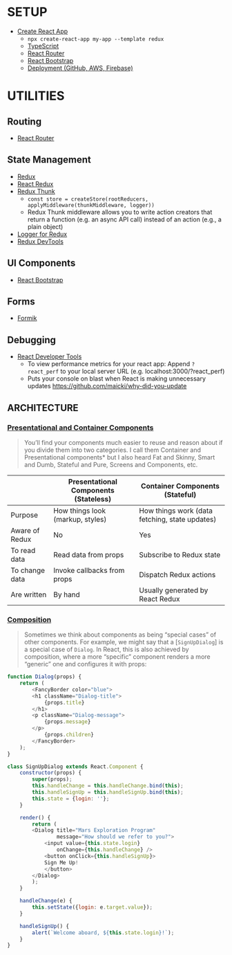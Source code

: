 # SETUP
* [Create React App](https://create-react-app.dev)
    * `npx create-react-app my-app --template redux`
    * [TypeScript](https://create-react-app.dev/docs/adding-typescript)
    * [React Router](https://create-react-app.dev/docs/adding-a-router)
    * [React Bootstrap](https://create-react-app.dev/docs/adding-bootstrap)
    * [Deployment (GitHub, AWS, Firebase)](https://create-react-app.dev/docs/deployment)

# UTILITIES
## Routing
* [React Router](https://reacttraining.com/react-router)

## State Management
* [Redux](https://redux.js.org)
* [React Redux](https://react-redux.js.org)
* [Redux Thunk](https://github.com/reduxjs/redux-thunk)
    * `const store = createStore(rootReducers, applyMiddleware(thunkMiddleware, logger))`
    * Redux Thunk middleware allows you to write action creators that return a function (e.g. an async API call) instead of an action (e.g., a plain object)
* [Logger for Redux](https://github.com/LogRocket/redux-logger)
* [Redux DevTools](https://chrome.google.com/webstore/detail/redux-devtools/lmhkpmbekcpmknklioeibfkpmmfibljd)

## UI Components
* [React Bootstrap](https://react-bootstrap.github.io)

## Forms
* [Formik](https://jaredpalmer.com/formik)

## Debugging
* [React Developer Tools](https://chrome.google.com/webstore/detail/react-developer-tools/fmkadmapgofadopljbjfkapdkoienihi?hl=en)
    * To view performance metrics for your react app: Append ```?react_perf``` to your local server URL (e.g. localhost:3000/?react_perf)
    * Puts your console on blast when React is making unnecessary updates <https://github.com/maicki/why-did-you-update>

## ARCHITECTURE
### [Presentational and Container Components](https://medium.com/@dan_abramov/smart-and-dumb-components-7ca2f9a7c7d0)
> You’ll find your components much easier to reuse and reason about if you divide them into two categories. I call them Container and Presentational components* but I also heard Fat and Skinny, Smart and Dumb, Stateful and Pure, Screens and Components, etc.

|                   | Presentational Components (Stateless)         | Container Components (Stateful)                |
| ------------------| ----------------------------------------------| -----------------------------------------------|
| Purpose           | How things look (markup, styles)              | How things work (data fetching, state updates) |
| Aware of Redux    | No                                            | Yes                                            |
| To read data	    | Read data from props                          | Subscribe to Redux state                       |
| To change data	| Invoke callbacks from props                   | Dispatch Redux actions                         |
| Are written	    | By hand	                                    | Usually generated by React Redux               |

### [Composition](https://reactjs.org/docs/composition-vs-inheritance.html)
> Sometimes we think about components as being “special cases” of other components. For example, we might say that a [`SignUpDialog`] is a special case of `Dialog`. In React, this is also achieved by composition, where a more “specific” component renders a more “generic” one and configures it with props:
```javascript
function Dialog(props) {
    return (
        <FancyBorder color="blue">
        <h1 className="Dialog-title">
            {props.title}
        </h1>
        <p className="Dialog-message">
            {props.message}
        </p>
            {props.children}
        </FancyBorder>
    );
}

class SignUpDialog extends React.Component {
    constructor(props) {
        super(props);
        this.handleChange = this.handleChange.bind(this);
        this.handleSignUp = this.handleSignUp.bind(this);
        this.state = {login: ''};
    }

    render() {
        return (
        <Dialog title="Mars Exploration Program"
                message="How should we refer to you?">
            <input value={this.state.login}
                onChange={this.handleChange} />
            <button onClick={this.handleSignUp}>
            Sign Me Up!
            </button>
        </Dialog>
        );
    }

    handleChange(e) {
        this.setState({login: e.target.value});
    }

    handleSignUp() {
        alert(`Welcome aboard, ${this.state.login}!`);
    }
}
```